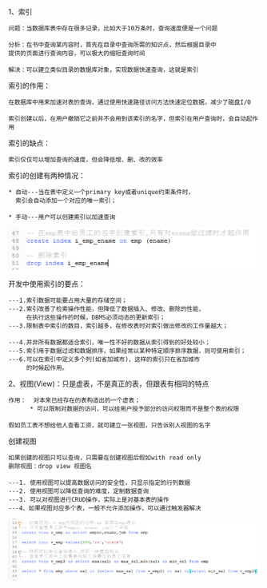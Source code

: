 1、索引
    
    问题：当数据库表中存在很多记录，比如大于10万条时，查询速度便是一个问题
    
    分析：在书中查询某内容时，首先在目录中查询所需的知识点，然后根据目录中
    提供的页面进行查询内容，可以极大的缩短查询时间
    
    解决：可以建立类似目录的数据库对象，实现数据快速查询，这就是索引 
  
索引的作用：

    在数据库中用来加速对表的查询，通过使用快速路径访问方法快速定位数据，减少了磁盘I/O
    
    索引创建以后，在用户撤销它之前并不会用到该索引的名字，但索引在用户查询时，会自动起作用
    
索引的缺点：

    索引仅仅可以增加查询的速度，但会降低增、删、改的效率
    
索引的创建有两种情况：

    * 自动---当在表中定义一个primary key或者unique约束条件时，
      索引会自动添加一个对应的唯一索引；
      
    * 手动---用户可以创建索引以加速查询
    
![索引](../picture/def11.png)

开发中使用索引的要点：

    ---1.索引数据可能要占用大量的存储空间；
    ---2.索引改善了检索操作性能，但降低了数据插入、修改、删除的性能，
         在执行这些操作的时候，DBMS必须动态的更新索引；
    ---3.限制表中索引的数目，索引越多，在修改表时对索引做出修改的工作量越大；   
    
    ---4.并非所有数据都适合索引，唯一性不好的数据从索引得到的好处较小；
    ---5.索引用于数据过滤和数据排序，如果经常以某种特定顺序排序数据，则可使用索引；
    ---6.可以在索引中定义多个列(如省加城市)，这样的索引只在省加城市
         的时候起作用。 
         
2、视图(View)：只是虚表，不是真正的表，但跟表有相同的特点

    作用：  对本来已经存在的表构造出的一个虚表；
          * 可以限制对数据的访问，可以给用户授予部分的访问权限而不是整个表的权限  
          
    假如员工表不想给他人查看工资，就可建立一张视图，只告诉别人视图的名字

创建视图

    如果创建的视图只可以查询，只需要在创建视图后假如with read only
    删除视图：drop view 视图名
    
    ---1. 使用视图可以提高数据访问的安全性，只显示指定的行列数据
    ---2. 使用视图可以降低查询的难度，定制数据查询
    ---3. 可以对视图进行CRUD操作，实际上是对基本表的操作
    ---4、如果视图对应多个表，一般不允许添加操作，可以通过触发器解决
    
![索引](../picture/key12.png)